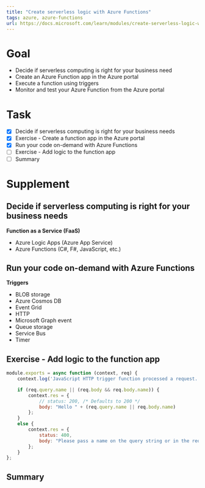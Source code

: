 ```yaml
---
title: "Create serverless logic with Azure Functions"
tags: azure, azure-functions
url: https://docs.microsoft.com/learn/modules/create-serverless-logic-with-azure-functions/index
---
```


# Goal
- Decide if serverless computing is right for your business need
- Create an Azure Function app in the Azure portal
- Execute a function using triggers
- Monitor and test your Azure Function from the Azure portal

# Task
- [x] Decide if serverless computing is right for your business needs
- [x] Exercise - Create a function app in the Azure portal
- [x] Run your code on-demand with Azure Functions
- [ ] Exercise - Add logic to the function app
- [ ] Summary

# Supplement
## Decide if serverless computing is right for your business needs
**Function as a Service (FaaS)**
- Azure Logic Apps (Azure App Service)
- Azure Functions (C#, F#, JavaScript, etc.)

## Run your code on-demand with Azure Functions
**Triggers**
- BLOB storage
- Azure Cosmos DB
- Event Grid
- HTTP
- Microsoft Graph event
- Queue storage
- Service Bus
- Timer

## Exercise - Add logic to the function app
```js
module.exports = async function (context, req) {
    context.log('JavaScript HTTP trigger function processed a request.');

    if (req.query.name || (req.body && req.body.name)) {
        context.res = {
            // status: 200, /* Defaults to 200 */
            body: "Hello " + (req.query.name || req.body.name)
        };
    }
    else {
        context.res = {
            status: 400,
            body: "Please pass a name on the query string or in the request body"
        };
    }
};
```

## Summary
